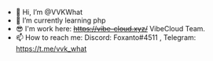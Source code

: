 - 👋 Hi, I’m @VVKWhat
- 🌱 I’m currently learning php<!-- - 👀 I’m interested in python, php -->
- 😎 I'm work here: ~~https://vibe-cloud.xyz/~~ VibeCloud Team.
- 📫 How to reach me: Discord: Foxanto#4511 , Telegram: https://t.me/vvk_what
<!--- 💞️ I’m looking to collaborate on alone --->
<!---
VVKWhat/VVKWhat is a ✨ special ✨ repository because its `README.md` (this file) appears on your GitHub profile.
You can click the Preview link to take a look at your changes.
--->

